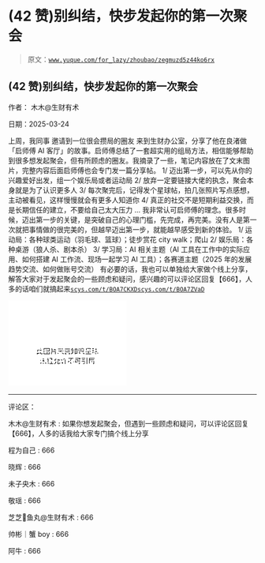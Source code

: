 # (42 赞)别纠结，快步发起你的第一次聚会

> 原文：[`www.yuque.com/for_lazy/zhoubao/zegmuzd5z44ko6rx`](https://www.yuque.com/for_lazy/zhoubao/zegmuzd5z44ko6rx)

## (42 赞)别纠结，快步发起你的第一次聚会

作者： 木木@生财有术

日期：2025-03-24

上周，我同事 邀请到一位很会攒局的圈友
来到生财办公室，分享了他在良渚做「启师傅 AI 客厅」的故事。启师傅总结了一套超实用的组局方法，相信能够帮助到很多想发起聚会，但有所顾虑的圈友。我摘录了一些，笔记内容放在了文末图片，完整内容后面启师傅也会专门发一篇分享帖。
1/ 迈出第一步，可以先从你的兴趣爱好出发，组一个娱乐局或者运动局 2/ 放弃一定要链接大佬的执念，聚会本身就是为了认识更多人 3/
每次聚完后，记得发个星球帖，拍几张照片写点感想，主动被看见，这样慢慢就会有更多人知道你 4/
真正的社交不是短期利益交换，而是长期信任的建立，不要给自己太大压力 ...
我非常认可启师傅的理念。很多时候，迈出第一步的关键，是突破自己的心理门槛，先完成，再完美。没有人是第一次就把事情做的很完美的，但越早迈出第一步，就能越早感受到新的体验。
1/ 运动局：各种球类运动（羽毛球、篮球）；徒步赏花 city walk；爬山 2/ 娱乐局：各种桌游（狼人杀、剧本杀） 3/ 学习局：AI
相关主题（AI 工具在工作中的实际应用、如何搭建 AI 工作流、现场一起学习 AI 工具）；各赛道主题（2025 年的发展趋势交流、如何做账号交流）
有必要的话，我也可以单独给大家做个线上分享，解答大家对于发起聚会的一些顾虑和疑问，感兴趣的可以评论区回复【666】，人多的话咱们就搞起来[`scys.com/t/BOA7CKXD`](https://scys.com/t/BOA7CKXD)[`scys.com/t/BOA7ZVaD`](https://scys.com/t/BOA7ZVaD)

![](img/d0ab029fdd17ecfb2feec5f23523acdd.png "None")

* * *

评论区：

木木@生财有术 : 如果你想发起聚会，但遇到一些顾虑和疑问，可以评论区回复【666】，人多的话我给大家专门搞个线上分享

程为自己 : 666

晓辉 : 666

未子央木 : 666

敬瑶 : 666

芝芝🧀鱼丸@生财有术 : 666

帅彬｜蟹 boy : 666

阿牛 : 666